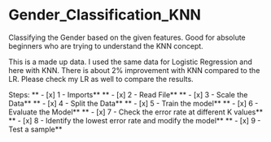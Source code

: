 # Gender_Classification_KNN
Classifying the Gender based on the given features. 
Good for absolute beginners who are trying to understand the KNN concept.

This is a made up data. I used the same data for Logistic Regression and here with KNN. There is about 2% improvement with KNN compared to the LR. Please check my LR as well to compare the results.

Steps:
** - [x] 1 - Imports**
** - [x] 2 - Read File**
** - [x] 3 - Scale the Data**
** - [x] 4 - Split the Data**
** - [x] 5 - Train the model**
** - [x] 6 - Evaluate the Model**
** - [x] 7 - Check the error rate at different K values**
** - [x] 8 - Identify the lowest error rate and modify the model**
** - [x] 9 - Test a sample**

